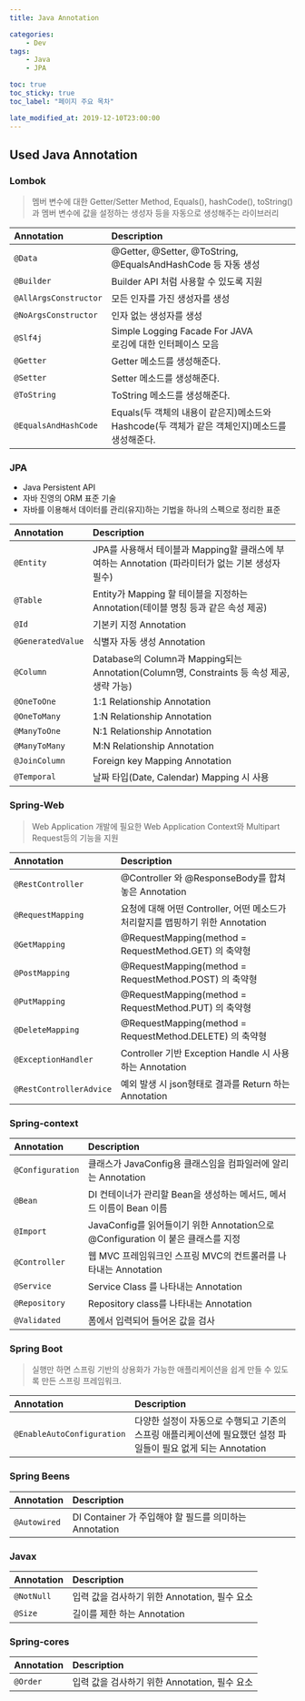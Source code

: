 ```yaml
---
title: Java Annotation

categories:
    - Dev
tags:
    - Java
    - JPA

toc: true
toc_sticky: true
toc_label: "페이지 주요 목차"

late_modified_at: 2019-12-10T23:00:00
---
```


##  Used Java Annotation ##

### Lombok ###
> 멤버 변수에 대한 Getter/Setter Method, Equals(), hashCode(), toString() 과 멤버 변수에 값을 설정하는 생성자 등을 자동으로 생성해주는 라이브러리

| Annotation | Description |
| :--- | :--------------------------------------------------------- |
| `@Data` | @Getter, @Setter, @ToString, @EqualsAndHashCode 등 자동 생성 |
| `@Builder` | Builder API 처럼 사용할 수 있도록 지원 |
| `@AllArgsConstructor` | 모든 인자를 가진 생성자를 생성 |
| `@NoArgsConstructor` | 인자 없는 생성자를 생성 |
| `@Slf4j` | Simple Logging Facade For JAVA <br> 로깅에 대한 인터페이스 모음 |
| `@Getter` | Getter 메소드를 생성해준다. |
| `@Setter` | Setter 메소드를 생성해준다. |
| `@ToString` | ToString 메소드를 생성해준다. |
| `@EqualsAndHashCode` | Equals(두 객체의 내용이 같은지)메소드와 Hashcode(두 객체가 같은 객체인지)메소드를 생성해준다.  |


### JPA ###
* Java Persistent API
* 자바 진영의 ORM 표준 기술
* 자바를 이용해서 데이터를 관리(유지)하는 기법을 하나의 스펙으로 정리한 표준

| Annotation | Description |
| :--- | :--------------------------------------------------------- |
| `@Entity` | JPA를 사용해서 테이블과 Mapping할 클래스에 부여하는 Annotation (파라미터가 없는 기본 생성자 필수) |
| `@Table` | Entity가 Mapping 할 테이블을 지정하는 Annotation(테이블 명칭 등과 같은 속성 제공) |
| `@Id` | 기본키 지정 Annotation |
| `@GeneratedValue` | 식별자 자동 생성 Annotation |
| `@Column` | Database의 Column과 Mapping되는 Annotation(Column명, Constraints 등 속성 제공, 생략 가능) |
| `@OneToOne` | 1:1 Relationship Annotation |
| `@OneToMany` | 1:N Relationship Annotation |
| `@ManyToOne` | N:1 Relationship Annotation |
| `@ManyToMany` | M:N Relationship Annotation |
| `@JoinColumn` | Foreign key Mapping Annotation |
| `@Temporal` | 날짜 타입(Date, Calendar) Mapping 시 사용 |


### Spring-Web ###

> Web Application 개발에 필요한 Web Application Context와 Multipart Request등의 기능을 지원

| Annotation | Description |
| :--- | :--------------------------------------------------------- |
| `@RestController` | @Controller 와 @ResponseBody를 합쳐놓은 Annotation |
| `@RequestMapping` | 요청에 대해 어떤 Controller, 어떤 메소드가 처리할지를 맵핑하기 위한 Annotation |
| `@GetMapping` | @RequestMapping(method = RequestMethod.GET) 의 축약형 |
| `@PostMapping` | @RequestMapping(method = RequestMethod.POST) 의 축약형 |
| `@PutMapping` | @RequestMapping(method = RequestMethod.PUT) 의 축약형 |
| `@DeleteMapping` | @RequestMapping(method = RequestMethod.DELETE) 의 축약형 |
| `@ExceptionHandler` | Controller 기반 Exception Handle 시 사용하는 Annotation |
| `@RestControllerAdvice` | 예외 발생 시 json형태로 결과를 Return 하는 Annotation |

### Spring-context ###

> 

| Annotation | Description |
| :--- | :--------------------------------------------------- |
| `@Configuration` | 클래스가 JavaConfig용 클래스임을 컴파일러에 알리는 Annotation |
| `@Bean` | DI 컨테이너가 관리할 Bean을 생성하는 메서드, 메서드 이름이 Bean 이름 |
| `@Import` | JavaConfig를 읽어들이기 위한 Annotation으로 @Configuration 이 붙은 클래스를 지정 |
| `@Controller` | 웹 MVC 프레임워크인 스프링 MVC의 컨트롤러를 나타내는 Annotation |
| `@Service` | Service Class 를 나타내는 Annotation |
| `@Repository` | Repository class를 나타내는 Annotation |
| `@Validated` | 폼에서 입력되어 들어온 값을 검사 |

### Spring Boot ###

> 실행만 하면 스프링 기반의 상용화가 가능한 애플리케이션을 쉽게 만들 수 있도록 만든 스프링 프레임워크.

| Annotation | Description |
| :--- | :---------------------------------------------------- |
| `@EnableAutoConfiguration` | 다양한 설정이 자동으로 수행되고 기존의 스프링 애플리케이션에 필요했던 설정 파일들이 필요 없게 되는 Annotation |


### Spring Beens ###

| Annotation | Description |
| :--- | :----------------------------------------|
| `@Autowired` | DI Container 가 주입해야 할 필드를 의미하는 Annotation |

### Javax ###

| Annotation | Description |
| :--- | :----------------------------------------|
| `@NotNull` | 입력 값을 검사하기 위한 Annotation, 필수 요소 |
| `@Size` | 길이를 제한 하는 Annotation |

### Spring-cores ###

| Annotation | Description |
| :--- | :----------------------------------------|
| `@Order` | 입력 값을 검사하기 위한 Annotation, 필수 요소 |



